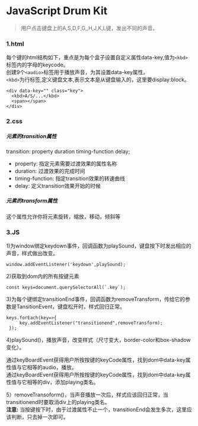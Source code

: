 # JavaScript Drum Kit
>用户点击键盘上的A,S,D,F,G,,H,J,K,L键，发出不同的声音。
### 1.html
每个键的html结构如下，重点是为每个盒子设置自定义属性data-key,值为`<kbd>`标签内的字母的keycode。  
创建9个`<audio>`标签用于播放声音，为其设置data-key属性。  
`<kbd>`为行标签,定义键盘文本,表示文本是从键盘输入的，这里要display:block。

```
<div data-key="" class="key">
  <kbd>A/S/...</kbd>
  <span></span>  
</div>
```
### 2.css
##### 元素的transition属性
transition: property duration timing-function delay;
* property: 指定元素需要过渡效果的属性名称
* duration: 过渡效果的完成时间
* timing-function: 指定transition效果的转速曲线
* delay: 定义transition效果开始的时候

##### 元素的transform属性
这个属性允许你将元素旋转，缩放，移动，倾斜等

### 3.JS
1)为window绑定keydown事件，回调函数为playSound，键盘按下时发出相应的声音，样式做出改变。 
```
window.addEventListener('keydown',playSound);
```
2)获取到dom内的所有按键元素
```
const keys=document.querySelectorAll(`.key`);
```
3)为每个键绑定transitionEnd事件，回调函数为removeTransform，传给它的参数是TansitionEvent，键盘松开时，样式回归正常。
```
keys.forEach(key=>{
     key.addEventListener("transitionend",removeTransform);
 });
```
4)playSound()，播放声音，改变样式（尺寸变大，border-color和box-shadow变化）。  

通过keyBoardEvent获得用户所按按键的keyCode属性，找到dom中data-key属性值与它相等的audio，播放。  
通过keyBoardEvent获得用户所按按键的keyCode属性，找到dom中data-key属性值与它相等的div，添加playing类名。  

5）removeTransoform()，当声音播放一次后，样式应该回归正常，当transitionend时要取消div上的playing类名。  
**注意:** 当按键按下时，由于过渡属性不止一个，transitionEnd会发生多次，这里应该判断，只去掉一次即可。

